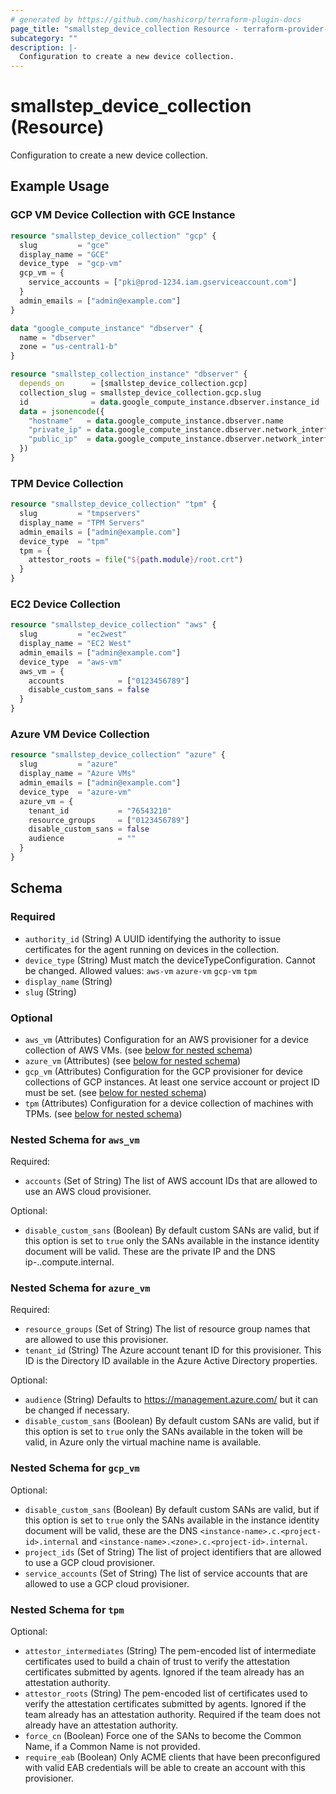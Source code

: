 ```yaml
---
# generated by https://github.com/hashicorp/terraform-plugin-docs
page_title: "smallstep_device_collection Resource - terraform-provider-smallstep"
subcategory: ""
description: |-
  Configuration to create a new device collection.
---
```


# smallstep_device_collection (Resource)

Configuration to create a new device collection.

## Example Usage

### GCP VM Device Collection with GCE Instance

```terraform
resource "smallstep_device_collection" "gcp" {
  slug         = "gce"
  display_name = "GCE"
  device_type  = "gcp-vm"
  gcp_vm = {
    service_accounts = ["pki@prod-1234.iam.gserviceaccount.com"]
  }
  admin_emails = ["admin@example.com"]
}

data "google_compute_instance" "dbserver" {
  name = "dbserver"
  zone = "us-central1-b"
}

resource "smallstep_collection_instance" "dbserver" {
  depends_on      = [smallstep_device_collection.gcp]
  collection_slug = smallstep_device_collection.gcp.slug
  id              = data.google_compute_instance.dbserver.instance_id
  data = jsonencode({
    "hostname"   = data.google_compute_instance.dbserver.name
    "private_ip" = data.google_compute_instance.dbserver.network_interface.0.network_ip
    "public_ip"  = data.google_compute_instance.dbserver.network_interface.0.access_config[0].nat_ip
  })
}
```

### TPM Device Collection

```terraform
resource "smallstep_device_collection" "tpm" {
  slug         = "tmpservers"
  display_name = "TPM Servers"
  admin_emails = ["admin@example.com"]
  device_type  = "tpm"
  tpm = {
    attestor_roots = file("${path.module}/root.crt")
  }
}
```

### EC2 Device Collection

```terraform
resource "smallstep_device_collection" "aws" {
  slug         = "ec2west"
  display_name = "EC2 West"
  admin_emails = ["admin@example.com"]
  device_type  = "aws-vm"
  aws_vm = {
    accounts            = ["0123456789"]
    disable_custom_sans = false
  }
}
```

### Azure VM Device Collection

```terraform
resource "smallstep_device_collection" "azure" {
  slug         = "azure"
  display_name = "Azure VMs"
  admin_emails = ["admin@example.com"]
  device_type  = "azure-vm"
  azure_vm = {
    tenant_id           = "76543210"
    resource_groups     = ["0123456789"]
    disable_custom_sans = false
    audience            = ""
  }
}
```

<!-- schema generated by tfplugindocs -->
## Schema

### Required

- `authority_id` (String) A UUID identifying the authority to issue certificates for the agent running on devices in the collection.
- `device_type` (String) Must match the deviceTypeConfiguration. Cannot be changed. Allowed values: `aws-vm` `azure-vm` `gcp-vm` `tpm`
- `display_name` (String)
- `slug` (String)

### Optional

- `aws_vm` (Attributes) Configuration for an AWS provisioner for a device collection of AWS VMs. (see [below for nested schema](#nestedatt--aws_vm))
- `azure_vm` (Attributes) (see [below for nested schema](#nestedatt--azure_vm))
- `gcp_vm` (Attributes) Configuration for the GCP provisioner for device collections of GCP instances. At least one service account or project ID must be set. (see [below for nested schema](#nestedatt--gcp_vm))
- `tpm` (Attributes) Configuration for a device collection of machines with TPMs. (see [below for nested schema](#nestedatt--tpm))

<a id="nestedatt--aws_vm"></a>
### Nested Schema for `aws_vm`

Required:

- `accounts` (Set of String) The list of AWS account IDs that are allowed to use an AWS cloud provisioner.

Optional:

- `disable_custom_sans` (Boolean) By default custom SANs are valid, but if this option is set to `true` only the SANs available in the instance identity document will be valid. These are the private IP and the DNS ip-<private-ip>.<region>.compute.internal.


<a id="nestedatt--azure_vm"></a>
### Nested Schema for `azure_vm`

Required:

- `resource_groups` (Set of String) The list of resource group names that are allowed to use this provisioner.
- `tenant_id` (String) The Azure account tenant ID for this provisioner. This ID is the Directory ID available in the Azure Active Directory properties.

Optional:

- `audience` (String) Defaults to https://management.azure.com/ but it can be changed if necessary.
- `disable_custom_sans` (Boolean) By default custom SANs are valid, but if this option is set to `true` only the SANs available in the token will be valid, in Azure only the virtual machine name is available.


<a id="nestedatt--gcp_vm"></a>
### Nested Schema for `gcp_vm`

Optional:

- `disable_custom_sans` (Boolean) By default custom SANs are valid, but if this option is set to `true` only the SANs available in the instance identity document will be valid, these are the DNS `<instance-name>.c.<project-id>.internal` and `<instance-name>.<zone>.c.<project-id>.internal`.
- `project_ids` (Set of String) The list of project identifiers that are allowed to use a GCP cloud provisioner.
- `service_accounts` (Set of String) The list of service accounts that are allowed to use a GCP cloud provisioner.


<a id="nestedatt--tpm"></a>
### Nested Schema for `tpm`

Optional:

- `attestor_intermediates` (String) The pem-encoded list of intermediate certificates used to build a chain of trust to verify the attestation certificates submitted by agents. Ignored if the team already has an attestation authority.
- `attestor_roots` (String) The pem-encoded list of certificates used to verify the attestation certificates submitted by agents. Ignored if the team already has an attestation authority. Required if the team does not already have an attestation authority.
- `force_cn` (Boolean) Force one of the SANs to become the Common Name, if a Common Name is not provided.
- `require_eab` (Boolean) Only ACME clients that have been preconfigured with valid EAB credentials will be able to create an account with this provisioner.
